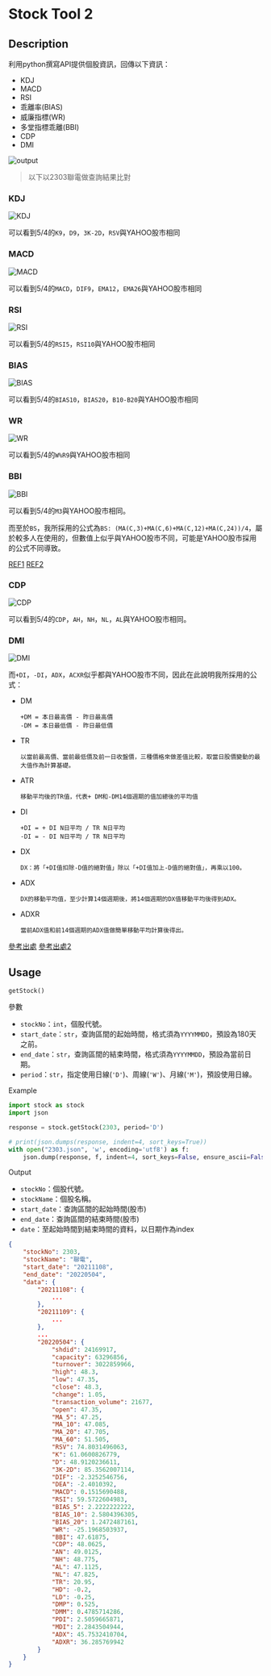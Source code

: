 # Stock Tool 2

## Description

利用python撰寫API提供個股資訊，回傳以下資訊：

* KDJ
* MACD
* RSI
* 乖離率(BIAS)
* 威廉指標(WR)
* 多堂指標乖離(BBI)
* CDP
* DMI

![output](./images/output.jpg)

> 以下以2303聯電做查詢結果比對

### KDJ

![KDJ](./images/kdj.jpg)

可以看到5/4的`K9`，`D9`，`3K-2D`，`RSV`與YAHOO股市相同

### MACD

![MACD](./images/macd.jpg)

可以看到5/4的`MACD`，`DIF9`，`EMA12`，`EMA26`與YAHOO股市相同

### RSI

![RSI](./images/rsi.jpg)

可以看到5/4的`RSI5`，`RSI10`與YAHOO股市相同

### BIAS

![BIAS](./images/bias.jpg)

可以看到5/4的`BIAS10`，`BIAS20`，`B10-B20`與YAHOO股市相同

### WR

![WR](./images/WR.jpg)

可以看到5/4的`W%R9`與YAHOO股市相同

### BBI

![BBI](./images/bbi.jpg)

可以看到5/4的`M3`與YAHOO股市相同。

而至於`BS`，我所採用的公式為`BS: (MA(C,3)+MA(C,6)+MA(C,12)+MA(C,24))/4`，屬於較多人在使用的，但數值上似乎與YAHOO股市不同，可能是YAHOO股市採用的公式不同導致。

[REF1](https://www.members.tripod.com/tayu/fashion2-19.htm)
[REF2](http://www.chiefox.com.tw/bbs/showthread.php?threadid=11971)

### CDP

![CDP](./images/cdp.jpg)

可以看到5/4的`CDP`，`AH`，`NH`，`NL`，`AL`與YAHOO股市相同。

### DMI

![DMI](./images/DMI.jpg)

而`+DI`，`-DI`，`ADX`，`ACXR`似乎都與YAHOO股市不同，因此在此說明我所採用的公式：

* DM

    ```plain
    +DM = 本日最高價 - 昨日最高價
    -DM = 本日最低價 - 昨日最低價
    ```

* TR

    ```plain
    以當前最高價、當前最低價及前一日收盤價，三種價格來做差值比較，取當日股價變動的最大值作為計算基礎。
    ```

* ATR

    ```plain
    移動平均後的TR值，代表+ DM和-DM14個週期的值加總後的平均值
    ```

* DI

    ```plain
    +DI = + DI N日平均 / TR N日平均
    -DI = - DI N日平均 / TR N日平均
    ```

* DX

    ```plain
    DX：將「+DI值扣除-D值的絕對值」除以「+DI值加上-D值的絕對值」，再乘以100。
    ```

* ADX

    ```plain
    DX的移動平均值，至少計算14個週期後，將14個週期的DX值移動平均後得到ADX。
    ```

* ADXR

    ```plain
    當前ADX值和前14個週期的ADX值做簡單移動平均計算後得出。
    ```

[參考出處](https://python.plainenglish.io/trading-using-python-average-directional-index-adx-aeab999cffe7)
[參考出處2](https://augustime.com/directional-movement-index/)

## Usage

`getStock()`

參數

* `stockNo`：`int`，個股代號。
* `start_date`：`str`，查詢區間的起始時間，格式須為`YYYYMMDD`，預設為180天之前。
* `end_date`：`str`，查詢區間的結束時間，格式須為`YYYYMMDD`，預設為當前日期。
* `period`：`str`，指定使用日線(`'D'`)、周線(`'W'`)、月線(`'M'`)，預設使用日線。

Example

```python
import stock as stock
import json

response = stock.getStock(2303, period='D')

# print(json.dumps(response, indent=4, sort_keys=True))
with open("2303.json", 'w', encoding='utf8') as f:
    json.dump(response, f, indent=4, sort_keys=False, ensure_ascii=False)
```

Output

* `stockNo`：個股代號。
* `stockName`：個股名稱。
* `start_date`：查詢區間的起始時間(股市)
* `end_date`：查詢區間的結束時間(股市)
* `date`：至起始時間到結束時間的資料，以日期作為index

```JSON
{
    "stockNo": 2303,
    "stockName": "聯電",
    "start_date": "20211108",
    "end_date": "20220504",
    "data": {
        "20211108": {
            ...
        },
        "20211109": {
            ...
        },
        ...
        "20220504": {
            "shdid": 24169917,
            "capacity": 63296856,
            "turnover": 3022859966,
            "high": 48.3,
            "low": 47.35,
            "close": 48.3,
            "change": 1.05,
            "transaction_volume": 21677,
            "open": 47.35,
            "MA_5": 47.25,
            "MA_10": 47.085,
            "MA_20": 47.705,
            "MA_60": 51.505,
            "RSV": 74.8031496063,
            "K": 61.0600826779,
            "D": 48.9120236611,
            "3K-2D": 85.3562007114,
            "DIF": -2.3252546756,
            "DEA": -2.4010392,
            "MACD": 0.1515690488,
            "RSI": 59.5722604983,
            "BIAS_5": 2.2222222222,
            "BIAS_10": 2.5804396305,
            "BIAS_20": 1.2472487161,
            "WR": -25.1968503937,
            "BBI": 47.61875,
            "CDP": 48.0625,
            "AN": 49.0125,
            "NH": 48.775,
            "AL": 47.1125,
            "NL": 47.825,
            "TR": 20.95,
            "HD": -0.2,
            "LD": -0.25,
            "DMP": 0.525,
            "DMM": 0.4785714286,
            "PDI": 2.5059665871,
            "MDI": 2.2843504944,
            "ADX": 45.7532410704,
            "ADXR": 36.285769942
        }
    }
}

```

